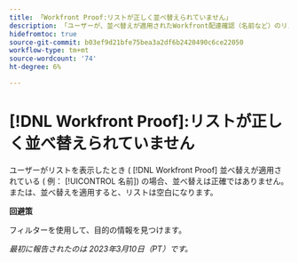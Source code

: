 ```yaml
---
title: 「Workfront Proof:リストが正しく並べ替えられていません」
description: 「ユーザーが、並べ替えが適用されたWorkfront配達確認（名前など）のリストを表示した場合、並べ替えは正確ではありません。」
hidefromtoc: true
source-git-commit: b03ef9d21bfe75bea3a2df6b2420490c6ce22050
workflow-type: tm+mt
source-wordcount: '74'
ht-degree: 6%

---
```



# [!DNL Workfront Proof]:リストが正しく並べ替えられていません

ユーザーがリストを表示したとき ( [!DNL Workfront Proof] 並べ替えが適用されている ( 例： [!UICONTROL 名前]) の場合、並べ替えは正確ではありません。 または、並べ替えを適用すると、リストは空白になります。

**回避策**

フィルターを使用して、目的の情報を見つけます。

_最初に報告されたのは 2023年3月10日（PT）です。_


